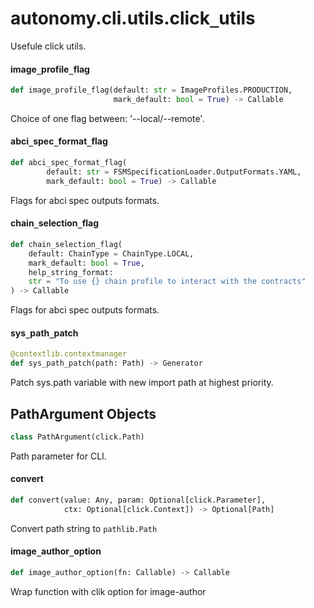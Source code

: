 <a id="autonomy.cli.utils.click_utils"></a>

# autonomy.cli.utils.click`_`utils

Usefule click utils.

<a id="autonomy.cli.utils.click_utils.image_profile_flag"></a>

#### image`_`profile`_`flag

```python
def image_profile_flag(default: str = ImageProfiles.PRODUCTION,
                       mark_default: bool = True) -> Callable
```

Choice of one flag between: '--local/--remote'.

<a id="autonomy.cli.utils.click_utils.abci_spec_format_flag"></a>

#### abci`_`spec`_`format`_`flag

```python
def abci_spec_format_flag(
        default: str = FSMSpecificationLoader.OutputFormats.YAML,
        mark_default: bool = True) -> Callable
```

Flags for abci spec outputs formats.

<a id="autonomy.cli.utils.click_utils.chain_selection_flag"></a>

#### chain`_`selection`_`flag

```python
def chain_selection_flag(
    default: ChainType = ChainType.LOCAL,
    mark_default: bool = True,
    help_string_format:
    str = "To use {} chain profile to interact with the contracts"
) -> Callable
```

Flags for abci spec outputs formats.

<a id="autonomy.cli.utils.click_utils.sys_path_patch"></a>

#### sys`_`path`_`patch

```python
@contextlib.contextmanager
def sys_path_patch(path: Path) -> Generator
```

Patch sys.path variable with new import path at highest priority.

<a id="autonomy.cli.utils.click_utils.PathArgument"></a>

## PathArgument Objects

```python
class PathArgument(click.Path)
```

Path parameter for CLI.

<a id="autonomy.cli.utils.click_utils.PathArgument.convert"></a>

#### convert

```python
def convert(value: Any, param: Optional[click.Parameter],
            ctx: Optional[click.Context]) -> Optional[Path]
```

Convert path string to `pathlib.Path`

<a id="autonomy.cli.utils.click_utils.image_author_option"></a>

#### image`_`author`_`option

```python
def image_author_option(fn: Callable) -> Callable
```

Wrap function with clik option for image-author

